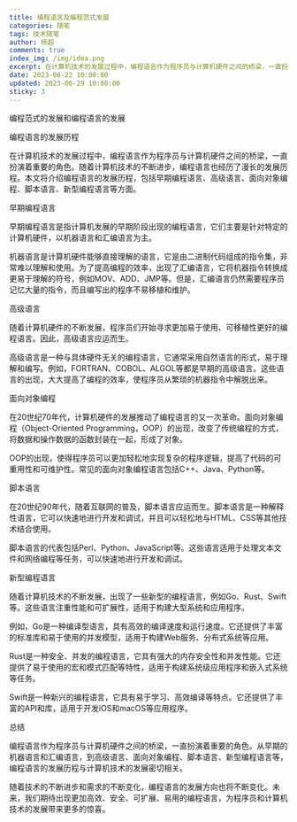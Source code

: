```yaml
---
title: 编程语言及编程范式发展
categories: 随笔
tags: 技术随笔
author: 杨超
comments: true
index_img: /img/idea.png
excerpt: 在计算机技术的发展过程中，编程语言作为程序员与计算机硬件之间的桥梁，一直扮演着重要的角色。随着计算机技术的不断进步，编程语言也不断发展，由原来的人适应机器变为机器适应人，而编程也越来越容易。
date: 2023-06-22 10:00:00
updated: 2023-06-29 10:00:00
sticky: 3
---
```


编程范式的发展和编程语言的发展

编程语言的发展历程

在计算机技术的发展过程中，编程语言作为程序员与计算机硬件之间的桥梁，一直扮演着重要的角色。随着计算机技术的不断进步，编程语言也经历了漫长的发展历程。本文将介绍编程语言的发展历程，包括早期编程语言、高级语言、面向对象编程、脚本语言、新型编程语言等方面。

早期编程语言

早期编程语言是指计算机发展的早期阶段出现的编程语言，它们主要是针对特定的计算机硬件，以机器语言和汇编语言为主。

机器语言是计算机硬件能够直接理解的语言，它是由二进制代码组成的指令集，非常难以理解和使用。为了提高编程的效率，出现了汇编语言，它将机器指令转换成更易于理解的符号，例如MOV、ADD、JMP等。但是，汇编语言仍然需要程序员记忆大量的指令，而且编写出的程序不易移植和维护。

高级语言

随着计算机硬件的不断发展，程序员们开始寻求更加易于使用、可移植性更好的编程语言。因此，高级语言应运而生。

高级语言是一种与具体硬件无关的编程语言，它通常采用自然语言的形式，易于理解和编写。例如，FORTRAN、COBOL、ALGOL等都是早期的高级语言。这些语言的出现，大大提高了编程的效率，使程序员从繁琐的机器指令中解脱出来。

面向对象编程

在20世纪70年代，计算机硬件的发展推动了编程语言的又一次革命。面向对象编程（Object-Oriented Programming，OOP）的出现，改变了传统编程的方式，将数据和操作数据的函数封装在一起，形成了对象。

OOP的出现，使得程序员可以更加轻松地实现复杂的程序逻辑，提高了代码的可重用性和可维护性。常见的面向对象编程语言包括C++、Java、Python等。

脚本语言

在20世纪90年代，随着互联网的普及，脚本语言应运而生。脚本语言是一种解释性语言，它可以快速地进行开发和调试，并且可以轻松地与HTML、CSS等其他技术结合使用。

脚本语言的代表包括Perl、Python、JavaScript等。这些语言适用于处理文本文件和网络编程等任务，可以快速地进行开发和调试。

新型编程语言

随着计算机技术的不断发展，出现了一些新型的编程语言，例如Go、Rust、Swift等。这些语言注重性能和可扩展性，适用于构建大型系统和应用程序。

例如，Go是一种编译型语言，具有高效的编译速度和运行速度。它还提供了丰富的标准库和易于使用的并发模型，适用于构建Web服务、分布式系统等应用。

Rust是一种安全、并发的编程语言，它具有强大的内存安全性和并发性能。它还提供了易于使用的宏和模式匹配等特性，适用于构建系统级应用程序和嵌入式系统等任务。

Swift是一种新兴的编程语言，它具有易于学习、高效编译等特点。它还提供了丰富的API和库，适用于开发iOS和macOS等应用程序。

总结

编程语言作为程序员与计算机硬件之间的桥梁，一直扮演着重要的角色。从早期的机器语言和汇编语言，到高级语言、面向对象编程、脚本语言、新型编程语言等，编程语言的发展历程与计算机技术的发展密切相关。

随着技术的不断进步和需求的不断变化，编程语言的发展方向也将不断变化。未来，我们期待出现更加高效、安全、可扩展、易用的编程语言，为程序员和计算机技术的发展带来更多的惊喜。